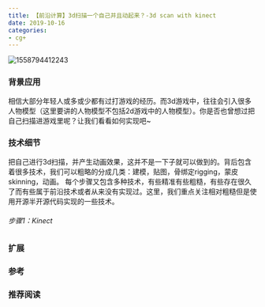 ```yaml
---
title: 【前沿计算】3d扫描一个自己并且动起来？-3d scan with kinect
date: 2019-10-16 
categories: 
- cg+
---
```

<!-- more -->
![1558794412243](http://zhirongtec.top:719/dNotiz/upload/1558794412243.jpg)
### 背景应用
相信大部分年轻人或多或少都有过打游戏的经历。而3d游戏中，往往会引入很多人物模型（这里要讲的人物模型不包括2d游戏中的人物模型）。你是否也曾想过把自己扫描进游戏里呢？让我们看看如何实现吧~
### 技术细节
把自己进行3d扫描，并产生动画效果，这并不是一下子就可以做到的。背后包含着很多技术，我们可以粗略的分成几类：建模，贴图，骨绑定rigging，蒙皮skinning，动画。
每个步骤又包含多种技术，有些精准有些粗糙，有些存在很久了而有些属于前沿技术或者从来没有实现过。这里，我们重点关注相对粗糙但是使用开源半开源代码实现的一些技术。
###### 步骤1：Kinect
### 扩展
### 参考
### 推荐阅读